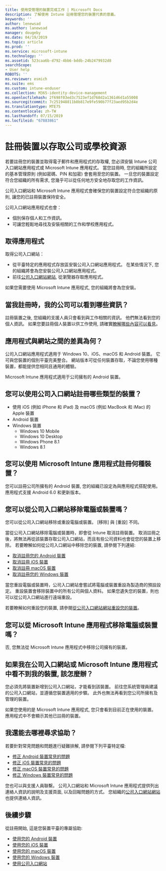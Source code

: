 ```yaml
---
title: 使用受管理的裝置完成工作 | Microsoft Docs
description: 了解使用 Intune 註冊管理您的裝置代表的意義。
keywords: ''
author: lenewsad
ms.author: lanewsad
manager: dougeby
ms.date: 04/19/2019
ms.topic: article
ms.prod: ''
ms.service: microsoft-intune
ms.technology: ''
ms.assetid: 523caa6b-d792-4bb6-bddb-24b2479932d8
searchScope:
- User help
ROBOTS: ''
ms.reviewer: esmich
ms.suite: ems
ms.custom: intune-enduser
ms.collection: M365-identity-device-management
ms.openlocfilehash: 2f698f03ed3c7523ef1d768d2a1361d6d1a55008
ms.sourcegitcommit: 7c251948811b8b817e9fe590b77f23aed95b2d4e
ms.translationtype: MTE75
ms.contentlocale: zh-TW
ms.lasthandoff: 07/15/2019
ms.locfileid: "67883861"
---
```

# <a name="enroll-device-for-access-to-work-or-school-resources"></a>註冊裝置以存取公司或學校資源
若要註冊您的裝置並取得電子郵件和應用程式的存取權, 您必須安裝 Intune 公司入口網站應用程式或 Microsoft Intune 應用程式。 當您註冊時, 您的組織所設定的基本管理原則 (例如密碼、PIN 和加密) 會套用至您的裝置。 一旦您的裝置設定符合您組織的所有需求, 您幾乎可以從任何地方安全地存取您的工作資訊。  

公司入口網站和 Microsoft Intune 應用程式會確保您的裝置設定符合您組織的原則, 讓您的已註冊裝置保持安全。 

公司入口網站應用程式也會：  
* 個別保存個人和工作資訊。  
* 可讓您輕鬆地尋找及安裝相關的工作和學校應用程式。   

## <a name="get-the-apps"></a>取得應用程式
取得公司入口網站：

- 從平臺特定的應用程式存放區安裝公司入口網站應用程式。 在某些情況下, 您的組織將會為您安裝公司入口網站應用程式。  
- 前往[公司入口網站網站](https://go.microsoft.com/fwlink/?linkid=2010980), 從瀏覽器存取應用程式。  

如果您需要使用 Microsoft Intune 應用程式, 您的組織將會為您安裝。  


## <a name="what-information-can-my-company-see-when-i-enroll"></a>當我註冊時，我的公司可以看到哪些資訊？
註冊裝置之後, 您組織的支援人員只會看到與工作相關的資訊。 他們無法看到您的個人資訊。 如果您要註冊個人裝置以供工作使用, 請確實[瞭解哪些內容可以看見](what-info-can-your-company-see-when-you-enroll-your-device-in-intune.md)。  


## <a name="whats-the-difference-between-the-apps-and-the-website"></a>應用程式與網站之間的差異為何？
公司入口網站應用程式適用于 Windows 10、iOS、macOS 和 Android 裝置。 它可與您裝置的個別平臺完美整合。 網站版本可從任何裝置存取，不論您使用哪種裝置，都能提供您相同且通用的體驗。 

Microsoft Intune 應用程式適用于公司擁有的 Android 裝置。  

## <a name="what-kind-of-devices-can-you-enroll-with-company-portal"></a>您可以使用公司入口網站註冊哪些類型的裝置？
- 使用 iOS (例如 iPhone 和 iPad) 及 macOS (例如 MacBook 和 iMac) 的 Apple 裝置
- Android 裝置
- Windows 裝置
  - Windows 10 Mobile
  - Windows 10 Desktop
  - Windows Phone 8.1
  - Windows 8.1

## <a name="what-kind-of-devices-can-you-enroll-with-the-microsoft-intune-app"></a>您可以使用 Microsoft Intune 應用程式註冊何種裝置？  
您可以註冊公司所擁有的 Android 裝置, 您的組織已設定為與應用程式搭配使用。 應用程式支援 Android 6.0 和更新版本。 

## <a name="can-you-remove-a-computer-or-device-from-the-company-portal"></a>您可以從公司入口網站移除電腦或裝置嗎？
您可以從公司入口網站移除或重設電腦或裝置。 [移除]  與 [重設]  不同。

當從公司入口網站移除電腦或裝置時，即會從 Intune 取消註冊裝置。 取消註冊之後，將無法再從該裝置存取公司入口網站，而且有些公司資料也會從您的裝置上移除。 若要瞭解如何從公司入口網站中移除您的裝置, 請參閱下列連結:  

- [取消註冊您的 Android 裝置](unenroll-your-device-from-intune-android.md)
- [取消註冊 iOS 裝置](unenroll-your-device-from-intune-ios.md)
- [取消註冊 macOS 裝置](unenroll-your-device-from-intune-macos.md)
- [取消註冊您的 Windows 裝置](unenroll-your-device-from-intune-windows.md)

當您重設電腦或裝置時，公司入口網站會嘗試將電腦或裝置重設為製造商的預設設定。 重設裝置會移除裝置中的所有公司與個人資料。 如果您遺失您的裝置，則也可以從公司入口網站進行遠端重設。  

若要瞭解如何重設您的裝置, 請參閱[從公司入口網站網站重設您的裝置](reset-erase-your-device-cpwebsite.md)。  

## <a name="can-you-remove-a-computer-or-device-from-the-microsoft-intune-app"></a>您可以從 Microsoft Intune 應用程式移除電腦或裝置嗎？
否, 您無法從 Microsoft Intune 應用程式中移除公司擁有的裝置。  

## <a name="what-if-i-cant-see-my-device-in-the-company-portal-or-microsoft-intune-app"></a>如果我在公司入口網站或 Microsoft Intune 應用程式中看不到我的裝置, 該怎麼辦？
您必須先將裝置新增到公司入口網站，才能看到該裝置。 前往您系統管理員建議的公司入口網站，並遵循您裝置適用的步驟。 此外也無法再看到您公司所擁有及管理的裝置。

如果您使用的是 Microsoft Intune 應用程式, 您只會看到目前正在使用的裝置。 應用程式中不會顯示其他已註冊的裝置。  

## <a name="where-else-can-i-go-for-help"></a>我還能去哪裡尋求協助？  
若要針對常見問題和問題進行疑難排解, 請參閱下列平臺特定檔:  

- [修正 Android 裝置常見的問題](check-compliance-on-your-device-android.md)  
- [修正 iOS 裝置常見的問題](troubleshoot-your-device-ios.md)
- [修正 macOS 裝置常見的問題](troubleshoot-your-device-macos.md)
- [修正 Windows 裝置常見的問題](troubleshoot-your-device-windows.md)

您也可以與支援人員聯繫。 公司入口網站和 Microsoft Intune 應用程式提供列出連絡人資訊的說明及支援頁面, 以及回報問題的方式。 您組織的[公司入口網站網站](https://go.microsoft.com/fwlink/?linkid=2010980)也提供連絡人資訊。  

## <a name="next-steps"></a>後續步驟  

從註冊開始, 這是您裝置平臺的專屬協助:  

- [使用您的 Android 裝置](using-your-android-device-with-intune.md)
- [使用您的 iOS 裝置](using-your-ios-device-with-intune.md)
- [使用您的 macOS 裝置](using-your-macos-device-with-intune.md)
- [使用您的 Windows 裝置](using-your-windows-device-with-intune.md)
- [使用公司入口網站](using-the-intune-company-portal-website.md)


